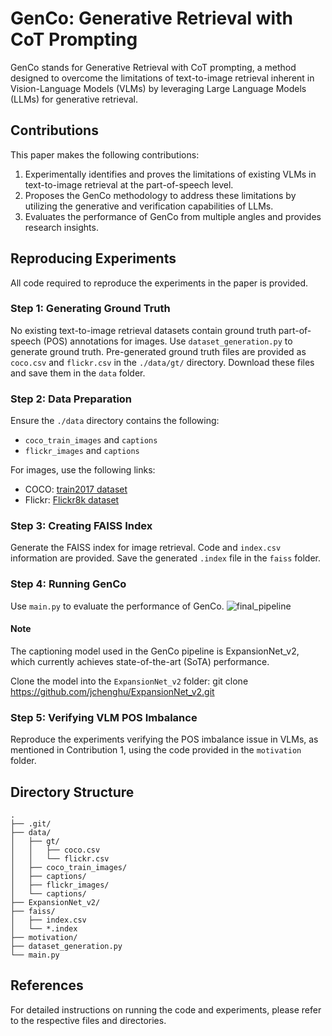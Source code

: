 # GenCo: Generative Retrieval with CoT Prompting

GenCo stands for Generative Retrieval with CoT prompting, a method designed to overcome the limitations of text-to-image retrieval inherent in Vision-Language Models (VLMs) by leveraging Large Language Models (LLMs) for generative retrieval.

## Contributions
This paper makes the following contributions:
1. Experimentally identifies and proves the limitations of existing VLMs in text-to-image retrieval at the part-of-speech level.
2. Proposes the GenCo methodology to address these limitations by utilizing the generative and verification capabilities of LLMs.
3. Evaluates the performance of GenCo from multiple angles and provides research insights.

## Reproducing Experiments
All code required to reproduce the experiments in the paper is provided.

### Step 1: Generating Ground Truth
No existing text-to-image retrieval datasets contain ground truth part-of-speech (POS) annotations for images.
Use `dataset_generation.py` to generate ground truth.
Pre-generated ground truth files are provided as `coco.csv` and `flickr.csv` in the `./data/gt/` directory. 
Download these files and save them in the `data` folder.

### Step 2: Data Preparation
Ensure the `./data` directory contains the following:
- `coco_train_images` and `captions`
- `flickr_images` and `captions`

For images, use the following links:
- COCO: [train2017 dataset](https://cocodataset.org/#download)
- Flickr: [Flickr8k dataset](https://www.kaggle.com/datasets/adityajn105/flickr8k)

### Step 3: Creating FAISS Index
Generate the FAISS index for image retrieval. 
Code and `index.csv` information are provided. 
Save the generated `.index` file in the `faiss` folder.

### Step 4: Running GenCo
Use `main.py` to evaluate the performance of GenCo.
![final_pipeline](https://github.com/user-attachments/assets/608d5c12-7290-4254-b559-5c59641b53d0)

#### Note
The captioning model used in the GenCo pipeline is ExpansionNet_v2, which currently achieves state-of-the-art (SoTA) performance.

Clone the model into the `ExpansionNet_v2` folder:
git clone https://github.com/jchenghu/ExpansionNet_v2.git

### Step 5: Verifying VLM POS Imbalance
Reproduce the experiments verifying the POS imbalance issue in VLMs, as mentioned in Contribution 1, using the code provided in the `motivation` folder.

## Directory Structure
```plaintext
.
├── .git/
├── data/
│   ├── gt/
│   │   ├── coco.csv
│   │   └── flickr.csv
│   ├── coco_train_images/
│   ├── captions/
│   ├── flickr_images/
│   └── captions/
├── ExpansionNet_v2/
├── faiss/
│   ├── index.csv
│   └── *.index
├── motivation/
├── dataset_generation.py
└── main.py
```
## References
For detailed instructions on running the code and experiments, please refer to the respective files and directories.
